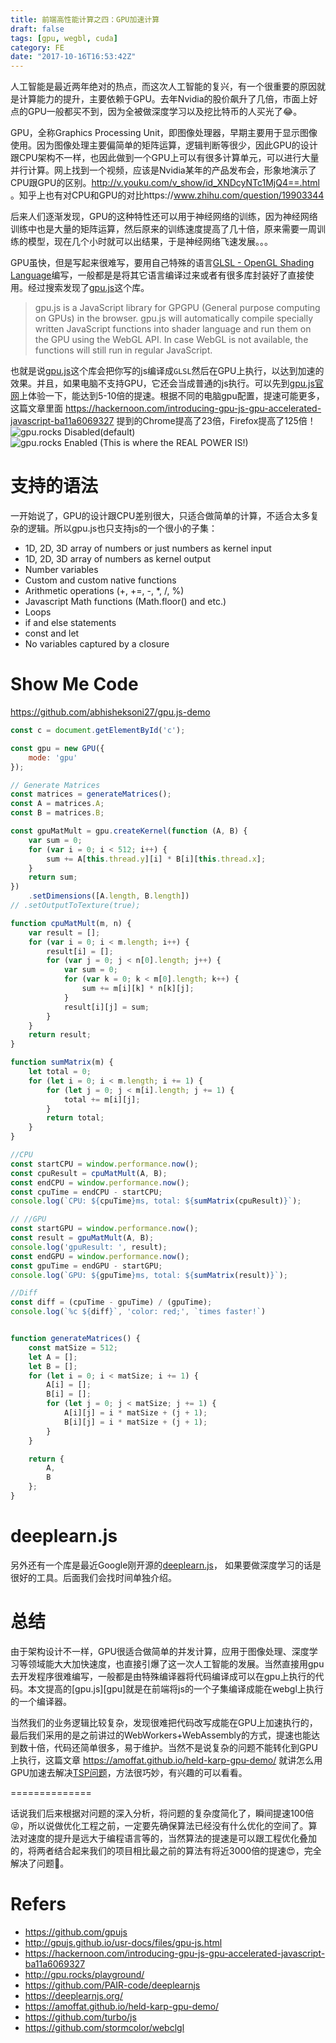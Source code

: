 ```yaml
---
title: 前端高性能计算之四：GPU加速计算
draft: false
tags: [gpu, wegbl, cuda]
category: FE
date: "2017-10-16T16:53:42Z"
---
```


人工智能是最近两年绝对的热点，而这次人工智能的复兴，有一个很重要的原因就是计算能力的提升，主要依赖于GPU。去年Nvidia的股价飙升了几倍，市面上好点的GPU一般都买不到，因为全被做深度学习以及挖比特币的人买光了😂。

GPU，全称Graphics Processing Unit，即图像处理器，早期主要用于显示图像使用。因为图像处理主要偏简单的矩阵运算，逻辑判断等很少，因此GPU的设计跟CPU架构不一样，也因此做到一个GPU上可以有很多计算单元，可以进行大量并行计算。网上找到一个视频，应该是Nvidia某年的产品发布会，形象地演示了CPU跟GPU的区别。http://v.youku.com/v_show/id_XNDcyNTc1MjQ4==.html 。知乎上也有对CPU和GPU的对比https://www.zhihu.com/question/19903344

后来人们逐渐发现，GPU的这种特性还可以用于神经网络的训练，因为神经网络训练中也是大量的矩阵运算，然后原来的训练速度提高了几十倍，原来需要一周训练的模型，现在几个小时就可以出结果，于是神经网络飞速发展。。。

<!-- more -->

GPU虽快，但是写起来很难写，要用自己特殊的语言[GLSL - OpenGL Shading Language](https://zh.wikipedia.org/wiki/GLSL)编写，一般都是是将其它语言编译过来或者有很多库封装好了直接使用。经过搜索发现了[gpu.js][gpujs]这个库。
> gpu.js is a JavaScript library for GPGPU (General purpose computing on GPUs) in the browser. gpu.js will automatically compile specially written JavaScript functions into shader language and run them on the GPU using the WebGL API. In case WebGL is not available, the functions will still run in regular JavaScript.

也就是说[gpu.js][gpujs]这个库会把你写的js编译成`GLSL`然后在GPU上执行，以达到加速的效果。并且，如果电脑不支持GPU，它还会当成普通的js执行。可以先到[gpu.js官网](http://gpu.rocks/)上体验一下，能达到5-10倍的提速。根据不同的电脑gpu配置，提速可能更多，这篇文章里面  https://hackernoon.com/introducing-gpu-js-gpu-accelerated-javascript-ba11a6069327 提到的Chrome提高了23倍，Firefox提高了125倍！
![gpu.rocks Disabled(default)](/blogimgs/gpurocks-disabled.png)
![gpu.rocks Enabled (This is where the REAL POWER IS!)](/blogimgs/gpurocks-enabled.png)

# 支持的语法
一开始说了，GPU的设计跟CPU差别很大，只适合做简单的计算，不适合太多复杂的逻辑。所以gpu.js也只支持js的一个很小的子集：
* 1D, 2D, 3D array of numbers or just numbers as kernel input
* 1D, 2D, 3D array of numbers as kernel output
* Number variables
* Custom and custom native functions
* Arithmetic operations (+, +=, -, *, /, %)
* Javascript Math functions (Math.floor() and etc.)
* Loops
* if and else statements
* const and let
* No variables captured by a closure


# Show Me Code
https://github.com/abhisheksoni27/gpu.js-demo

```js
const c = document.getElementById('c');

const gpu = new GPU({
    mode: 'gpu'
});

// Generate Matrices
const matrices = generateMatrices();
const A = matrices.A;
const B = matrices.B;

const gpuMatMult = gpu.createKernel(function (A, B) {
    var sum = 0;
    for (var i = 0; i < 512; i++) {
        sum += A[this.thread.y][i] * B[i][this.thread.x];
    }
    return sum;
})
    .setDimensions([A.length, B.length])
// .setOutputToTexture(true);

function cpuMatMult(m, n) {
    var result = [];
    for (var i = 0; i < m.length; i++) {
        result[i] = [];
        for (var j = 0; j < n[0].length; j++) {
            var sum = 0;
            for (var k = 0; k < m[0].length; k++) {
                sum += m[i][k] * n[k][j];
            }
            result[i][j] = sum;
        }
    }
    return result;
}

function sumMatrix(m) {
    let total = 0;
    for (let i = 0; i < m.length; i += 1) {
        for (let j = 0; j < m[i].length; j += 1) {
            total += m[i][j];
        }
        return total;
    }
}

//CPU
const startCPU = window.performance.now();
const cpuResult = cpuMatMult(A, B);
const endCPU = window.performance.now();
const cpuTime = endCPU - startCPU;
console.log(`CPU: ${cpuTime}ms, total: ${sumMatrix(cpuResult)}`);

// //GPU
const startGPU = window.performance.now();
const result = gpuMatMult(A, B);
console.log('gpuResult: ', result);
const endGPU = window.performance.now();
const gpuTime = endGPU - startGPU;
console.log(`GPU: ${gpuTime}ms, total: ${sumMatrix(result)}`);

//Diff
const diff = (cpuTime - gpuTime) / (gpuTime);
console.log(`%c ${diff}`, 'color: red;', `times faster!`)


function generateMatrices() {
    const matSize = 512;
    let A = [];
    let B = [];
    for (let i = 0; i < matSize; i += 1) {
        A[i] = [];
        B[i] = [];
        for (let j = 0; j < matSize; j += 1) {
            A[i][j] = i * matSize + (j + 1);
            B[i][j] = i * matSize + (j + 1);
        }
    }

    return {
        A,
        B
    };
}
```

# deeplearn.js
另外还有一个库是最近Google刚开源的[deeplearn.js](https://github.com/PAIR-code/deeplearnjs)， 如果要做深度学习的话是很好的工具。后面我们会找时间单独介绍。

# 总结
由于架构设计不一样，GPU很适合做简单的并发计算，应用于图像处理、深度学习等领域能大大加快速度，也直接引爆了这一次人工智能的发展。当然直接用gpu去开发程序很难编写，一般都是由特殊编译器将代码编译成可以在gpu上执行的代码。本文提高的[gpu.js][gpu]就是在前端将js的一个子集编译成能在webgl上执行的一个编译器。

当然我们的业务逻辑比较复杂，发现很难把代码改写成能在GPU上加速执行的，最后我们采用的是之前讲过的WebWorkers+WebAssembly的方式，提速也能达到数十倍，代码还简单很多，易于维护。当然不是说复杂的问题不能转化到GPU上执行，这篇文章 https://amoffat.github.io/held-karp-gpu-demo/ 就讲怎么用GPU加速去解决[TSP问题](https://en.wikipedia.org/wiki/Travelling_salesman_problem)，方法很巧妙，有兴趣的可以看看。

==============

话说我们后来根据对问题的深入分析，将问题的复杂度简化了，瞬间提速100倍😝，所以说做优化工程之前，一定要先确保算法已经没有什么优化的空间了。算法对速度的提升是远大于编程语言等的，当然算法的提速是可以跟工程优化叠加的，将两者结合起来我们的项目相比最之前的算法有将近3000倍的提速😍，完全解决了问题🤗。

# Refers
* https://github.com/gpujs
* http://gpujs.github.io/usr-docs/files/gpu-js.html
* https://hackernoon.com/introducing-gpu-js-gpu-accelerated-javascript-ba11a6069327
* http://gpu.rocks/playground/
* https://github.com/PAIR-code/deeplearnjs
* https://deeplearnjs.org/
* https://amoffat.github.io/held-karp-gpu-demo/
* https://github.com/turbo/js
* https://github.com/stormcolor/webclgl

[gpujs]: https://github.com/gpujs/gpu.js/tree/develop